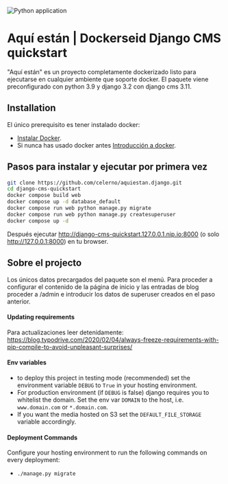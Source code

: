 ![Python application](https://github.com/django-cms/django-cms-quickstart/workflows/Python%20application/badge.svg?branch=main)

# Aquí están | Dockerseid Django CMS quickstart

"Aquí están" es un proyecto completamente dockerizado listo para ejecutarse en cualquier ambiente que soporte docker. El paquete viene preconfigurado con python 3.9 y django 3.2 con django cms 3.11.

## Installation

El único prerequisito es tener instalado docker: 
- [Instalar Docker](https://docs.docker.com/engine/install/).
- Si nunca has usado docker antes [Introducción a docker](https://docs.docker.com/get-started/).

## Pasos para instalar y ejecutar por primera vez

```bash
git clone https://github.com/celerno/aquiestan.django.git
cd django-cms-quickstart
docker compose build web
docker compose up -d database_default
docker compose run web python manage.py migrate
docker compose run web python manage.py createsuperuser
docker compose up -d
```

Después ejecutar http://django-cms-quickstart.127.0.0.1.nip.io:8000 (o solo http://127.0.0.1:8000) en tu browser.

## Sobre el projecto

Los únicos datos precargados del paquete son el menú. Para proceder a configurar el contenido de la página de inicio y las entradas de blog proceder a /admin e introducir los datos de superuser creados en el paso anterior. 

#### Updating requirements

Para actualizaciones leer detenidamente: https://blog.typodrive.com/2020/02/04/always-freeze-requirements-with-pip-compile-to-avoid-unpleasant-surprises/


#### Env variables
- to deploy this project in testing mode (recommended) set the environment variable `DEBUG` to `True` in your hosting environment. 
- For production environment (if `DEBUG` is false) django requires you to whitelist the domain. Set the env var `DOMAIN` to the host, i.e. `www.domain.com` or `*.domain.com`.
- If you want the media hosted on S3 set the `DEFAULT_FILE_STORAGE` variable accordingly.

#### Deployment Commands
Configure your hosting environment to run the following commands on every deployment:
- `./manage.py migrate`
